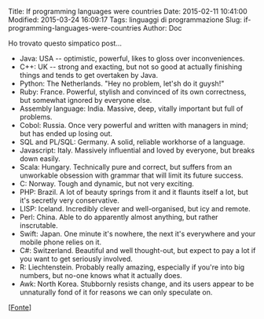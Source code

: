Title: If programming languages were countries
Date: 2015-02-11 10:41:00
Modified: 2015-03-24 16:09:17
Tags: linguaggi di programmazione
Slug: if-programming-languages-were-countries
Author: Doc

Ho trovato questo simpatico post...

* Java: USA -- optimistic, powerful, likes to gloss over inconveniences.
* C++: UK -- strong and exacting, but not so good at actually finishing things and tends to get overtaken by Java.
* Python: The Netherlands. "Hey no problem, let'sh do it guysh!"
* Ruby: France. Powerful, stylish and convinced of its own correctness, but somewhat ignored by everyone else.
* Assembly language: India. Massive, deep, vitally important but full of problems.
* Cobol: Russia. Once very powerful and written with managers in mind; but has ended up losing out.
* SQL and PL/SQL: Germany. A solid, reliable workhorse of a language.
* Javascript: Italy. Massively influential and loved by everyone, but breaks down easily.
* Scala: Hungary. Technically pure and correct, but suffers from an unworkable obsession with grammar that will limit its future success.
* C: Norway. Tough and dynamic, but not very exciting.
* PHP: Brazil. A lot of beauty springs from it and it flaunts itself a lot, but it's secretly very conservative.
* LISP: Iceland. Incredibly clever and well-organised, but icy and remote.
* Perl: China. Able to do apparently almost anything, but rather inscrutable.
* Swift: Japan. One minute it's nowhere, the next it's everywhere and your mobile phone relies on it.
* C#: Switzerland. Beautiful and well thought-out, but expect to pay a lot if you want to get seriously involved.
* R: Liechtenstein. Probably really amazing, especially if you're into big numbers, but no-one knows what it actually does.
* Awk: North Korea. Stubbornly resists change, and its users appear to be unnaturally fond of it for reasons we can only speculate on.

[[Fonte](http://www.quora.com/If-programming-languages-were-countries-which-country-would-each-language-represent?srid=KO3)]
